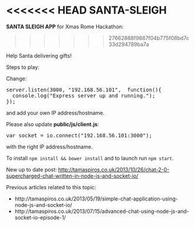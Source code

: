 <<<<<<< HEAD
<stromg>SANTA-SLEIGH</strong>
=======
<strong>SANTA SLEIGH APP</strong> for Xmas Rome Hackathon:
>>>>>>> 27662868f9887f04b775f08bd7c33d294789ba7a

Help Santa delivering gifts!


Steps to play:

Change:
<pre>server.listen(3000, "192.168.56.101",  function(){
  console.log("Express server up and running.");
});</pre>

and add your own IP address/hostname.


Please also update <strong>public/js/client.js</strong>:

<pre>var socket = io.connect("192.168.56.101:3000");</pre>

with the right IP address/hostname.

To install <code>npm install && bower install</code> and to launch run <code>npm start</code>.

New up to date post: http://tamaspiros.co.uk/2013/10/26/chat-2-0-supercharged-chat-written-in-node-js-and-socket-io/

Previous articles related to this topic:
<ul>
<li>http://tamaspiros.co.uk/2013/05/19/simple-chat-application-using-node-js-and-socket-io/</li>
<li>http://tamaspiros.co.uk/2013/07/15/advanced-chat-using-node-js-and-socket-io-episode-1/</li>
</ul>
